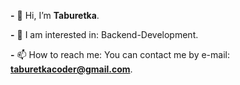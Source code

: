 **-** 👋 Hi, I’m **Taburetka**.

**-** 👀 I am interested in: Backend-Development.

**-** 📫 How to reach me: You can contact me by e-mail: **taburetkacoder@gmail.com**.
